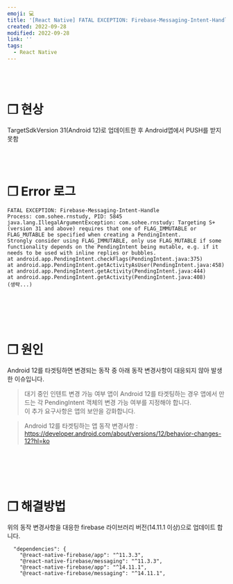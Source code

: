 ```yaml
---
emoji: 💻
title: '[React Native] FATAL EXCEPTION: Firebase-Messaging-Intent-Handle'
created: 2022-09-28
modified: 2022-09-28
link: ''
tags:
  - React Native
---
```

<br></br>



# **❐ 현상**
TargetSdkVersion 31(Android 12)로 업데이트한 후 Android앱에서 PUSH를 받지 못함
<br></br><br></br>



# **❐ Error 로그** 
```undefined isWrap
FATAL EXCEPTION: Firebase-Messaging-Intent-Handle
Process: com.sohee.rnstudy, PID: 5845
java.lang.IllegalArgumentException: com.sohee.rnstudy: Targeting S+ (version 31 and above) requires that one of FLAG_IMMUTABLE or FLAG_MUTABLE be specified when creating a PendingIntent.
Strongly consider using FLAG_IMMUTABLE, only use FLAG_MUTABLE if some functionality depends on the PendingIntent being mutable, e.g. if it needs to be used with inline replies or bubbles.
at android.app.PendingIntent.checkFlags(PendingIntent.java:375)
at android.app.PendingIntent.getActivityAsUser(PendingIntent.java:458)
at android.app.PendingIntent.getActivity(PendingIntent.java:444)
at android.app.PendingIntent.getActivity(PendingIntent.java:408)
(생략...)
```
<br></br><br></br>



# **❐ 원인**
Android 12를 타겟팅하면 변경되는 동작 중 아래 동작 변경사항이 대응되지 않아 발생한 이슈입니다.

> 대기 중인 인텐트 변경 가능 여부
앱이 Android 12를 타겟팅하는 경우 앱에서 만드는 각 PendingIntent 객체의 변경 가능 여부를 지정해야 합니다.  
이 추가 요구사항은 앱의 보안을 강화합니다.  

> Android 12를 타겟팅하는 앱 동작 변경사항 : https://developer.android.com/about/versions/12/behavior-changes-12?hl=ko

<br></br><br></br>



# **❐ 해결방법**
위의 동작 변경사항을 대응한 firebase 라이브러리 버전(14.11.1 이상)으로 업데이트 합니다.

```undefined addLine={4,5} removeLine={2,3}
  "dependencies": {
    "@react-native-firebase/app": "^11.3.3",
    "@react-native-firebase/messaging": "^11.3.3",
    "@react-native-firebase/app": "^14.11.1",
    "@react-native-firebase/messaging": "^14.11.1",
```
<br></br><br></br>
